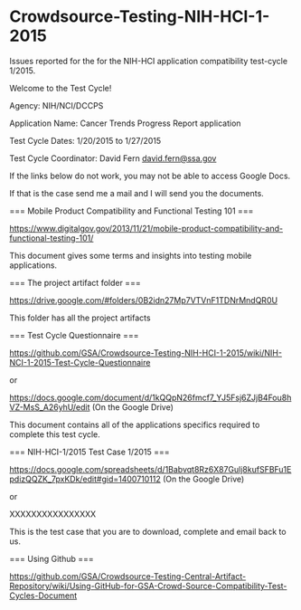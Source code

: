 Crowdsource-Testing-NIH-HCI-1-2015
==================================

Issues reported for the for the NIH-HCI application compatibility test-cycle 1/2015.

Welcome to the Test Cycle!

Agency: NIH/NCI/DCCPS

Application Name: Cancer Trends Progress Report application

Test Cycle Dates: 1/20/2015 to 1/27/2015

Test Cycle Coordinator: David Fern david.fern@ssa.gov

If the links below do not work, you may not be able to access Google Docs.

If that is the case send me a mail and I will send you the documents.

=== Mobile Product Compatibility and Functional Testing 101 ===

https://www.digitalgov.gov/2013/11/21/mobile-product-compatibility-and-functional-testing-101/

This document gives some terms and insights into testing mobile applications.

=== The project artifact folder ===

https://drive.google.com/#folders/0B2idn27Mp7VTVnF1TDNrMndQR0U

This folder has all the project artifacts

=== Test Cycle Questionnaire ===

https://github.com/GSA/Crowdsource-Testing-NIH-HCI-1-2015/wiki/NIH-NCI-1-2015-Test-Cycle-Questionnaire

or

https://docs.google.com/document/d/1kQQpN26fmcf7_YJ5Fsj6ZJjB4Fou8hVZ-MsS_A26yhU/edit (On the Google Drive) 

This document contains all of the applications specifics required to complete this test cycle.

=== NIH-HCI-1/2015 Test Case 1/2015 ===

https://docs.google.com/spreadsheets/d/1Babvqt8Rz6X87Gulj8kufSFBFu1EpdizQQZK_7pxKDk/edit#gid=1400710112 (On the Google Drive)

or

XXXXXXXXXXXXXXXX

This is the test case that you are to download, complete and email back to us.

=== Using Github ===

https://github.com/GSA/Crowdsource-Testing-Central-Artifact-Repository/wiki/Using-GitHub-for-GSA-Crowd-Source-Compatibility-Test-Cycles-Document
